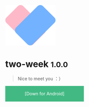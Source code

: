 
![logo](_media/icon.png)

# two-week <small>1.0.0</small>

> Nice to meet you ：）


<a  style="display: block;width: 250px;height: 50px;text-align: center;background: #42b983;list-style: none;color: #ffffff;text-decoration: none;line-height: 50px;margin-bottom: 50px;" href="https://github.com/GGwujun/two-weeks/tree/master/down/app-release.apk" download="w3logo">[Down for  Android]</a>